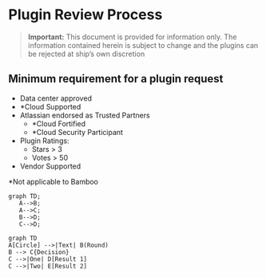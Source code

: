 # Plugin Review Process

>**Important:** This document is provided for information only. The information contained herein is subject to change and the plugins can be rejected at ship’s own discretion

## Minimum requirement for a plugin request

- Data center approved
- *Cloud Supported
- Atlassian endorsed as Trusted Partners
  - *Cloud Fortified
  - *Cloud Security Participant
- Plugin Ratings:
  - Stars > 3
  - Votes > 50
- Vendor Supported

*Not applicable to Bamboo


```mermaid
graph TD;
   A-->B;
   A-->C;
   B-->D;
   C-->D;
```


```mermaid
graph TD
A[Circle] -->|Text| B(Round)
B --> C{Decision}
C -->|One| D[Result 1]
C -->|Two| E[Result 2]
```
